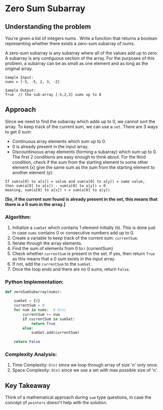 # Zero Sum Subarray

## Understanding the problem
You're given a list of integers nums . Write a function that returns a boolean representing whether there
exists a zero-sum subarray of nums.

A zero-sum subarray is any subarray where all of the values add up to zero. A subarray is any contiguous section of the array. 
For the purposes of this problem, a subarray can be as small as one element and as
long as the original array.

```
Sample Input:
nums = [-5, -5, 2, 3, -2]

Sample Output:
True  // the sub-array [-5,2,3] sums up to 0
```

## Approach
Since we need to find the subarray which adds up to 0, we cannot sort the array. To keep track of the current sum, we can use a ```set```. 
There are 3 ways to get 0 sum:
* Continuous array elements which sum up to 0.
* 0 is already present in the input array.
* Discountinuous array elements (forming a subarray) which sum up to 0.
The first 2 conditions are easy enough to think about. For the third condition, check if the sum from the starting element to some other element (x) give the same
sum as the sum from the starting element to another element (y):
```
If sum(a[0] to a[x]] = value and sum(a[0] to a[y]) = same value,
then sum(a[0] to a[x]) - sum(a[0] to a[y]) = 0
meaning, sum(a[0] to a[x]) + = sum(a[0] to a[y])
```
**[So, if the current sum found is already present in the set, this means that there is a 0 sum in the array.]**

### Algorithm:
1. Initialize a ```sumSet``` which contains 1 element initially (```0```). This is done just in case ```nums``` contains 0 or consecutive numbers add up to 0.
2. Create a variable to keep track of the current sum: ```currentSum```.
3. Iterate through the array elements.
4. Find the sum of elements from 0 to i (currentSum)
5. Check whether ```currentSum``` is present in the set. If yes, then return ```True``` as this means that a 0 sum exists in the input array.
6. If not, add the ```currentSum``` to the ```sumSet```.
7. Once the loop ends and there are no 0 sums, return ```False```.

### Python Implementation:
```python
def zeroSumSubarray(nums):

    sumSet = {0}   
    currentSum = 0
    for num in nums:  # O(n)
        currentSum += num
        if currentSum in sumSet:
            return True
        else:
            sumSet.add(currentSum)
            
    return False
```

### Complexity Analysis:
1. Time Complexity: ```O(n)``` since we loop through array of size 'n' only once.
2. Space Complexity: ```O(n)``` since we use a set with max possible size of 'n'.

## Key Takeaway
Think of a mathematical approach during ```sum``` type questions, in case the concept of ```pointers``` doesn't help with the solution.
